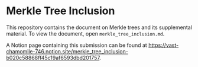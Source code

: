 # Merkle Tree Inclusion 

This repository contains the document on Merkle trees and its supplemental material. To view the document, open `merkle_tree_inclusion.md`.

A Notion page containing this submission can be found at https://vast-chamomile-746.notion.site/merkle_tree_inclusion-b020c58868ff45c19af6593dbd201757.
